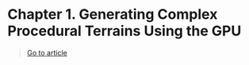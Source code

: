 # Chapter 1. Generating Complex Procedural Terrains Using the GPU

> [Go to article](https://developer.nvidia.com/gpugems/gpugems3/part-i-geometry/chapter-1-generating-complex-procedural-terrains-using-gpu)
